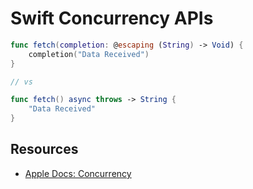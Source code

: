 # Swift Concurrency APIs

```swift 
func fetch(completion: @escaping (String) -> Void) {
    completion("Data Received")
}

// vs

func fetch() async throws -> String {
    "Data Received"
}
```

## Resources 

* [Apple Docs: Concurrency](https://developer.apple.com/documentation/swift/swift_standard_library/concurrency)
